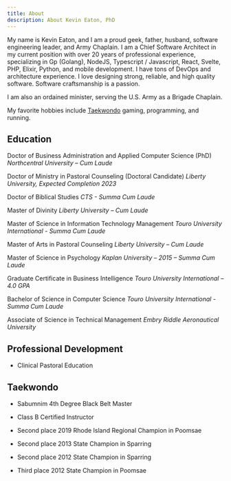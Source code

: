 ```yaml
---
title: About
description: About Kevin Eaton, PhD
---
```


My name is Kevin Eaton, and I am a proud geek, father, husband, software engineering leader, and Army Chaplain. I am a Chief Software Architect in my current position with over 20 years of professional experience, specializing in Gp (Golang), NodeJS, Typescript / Javascript, React, Svelte, PHP, Elixir, Python, and mobile development. I have tons of DevOps and architecture experience. I love designing strong, reliable, and high quality software. Software craftsmanship is a passion.

I am also an ordained minister, serving the U.S. Army as a Brigade Chaplain.

My favorite hobbies include [Taekwondo](https://www.kiantkd.com) gaming, programming, and running.

## Education

Doctor of Business Administration and Applied Computer Science (PhD)
    *Northcentral University – Cum Laude*

Doctor of Ministry in Pastoral Counseling (Doctoral Candidate)
    *Liberty University, Expected Completion 2023*

Doctor of Biblical Studies
    *CTS - Summa Cum Laude*

Master of Divinity
    *Liberty University – Cum Laude*

Master of Science in Information Technology Management
    *Touro University International - Summa Cum Laude*

Master of Arts in Pastoral Counseling
    *Liberty University – Cum Laude*

Master of Science in Psychology
    *Kaplan University – 2015 – Summa Cum Laude*

Graduate Certificate in Business Intelligence
    *Touro University International – 4.0 GPA*

Bachelor of Science in Computer Science
    *Touro University International - Summa Cum Laude*

Associate of Science in Technical Management
    *Embry Riddle Aeronautical University*

## Professional Development

- Clinical Pastoral Education

## Taekwondo

- Sabumnim 4th Degree Black Belt Master

- Class B Certified Instructor

- Second place 2019 Rhode Island Regional Champion in Poomsae

- Second place 2013 State Champion in Sparring

- Second place 2012 State Champion in Sparring

- Third place 2012 State Champion in Poomsae
